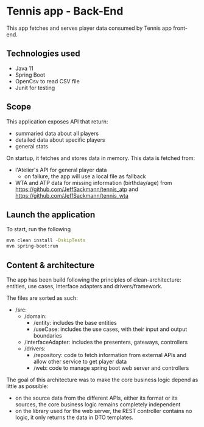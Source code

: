 # Tennis app - Back-End
This app fetches and serves player data consumed by Tennis app front-end.

## Technologies used
- Java 11 
- Spring Boot
- OpenCsv to read CSV file
- Junit for testing

## Scope
This application exposes API that return:
- summaried data about all players
- detailed data about specific players
- general stats

On startup, it fetches and stores data in memory. This data is fetched from:
- l'Atelier's API for general player data
  - on failure, the app will use a local file as fallback
- WTA and ATP data for missing information (birthday/age) from https://github.com/JeffSackmann/tennis_atp and https://github.com/JeffSackmann/tennis_wta

## Launch the application
To start, run the following
```sh
mvn clean install -DskipTests
mvn spring-boot:run
```


## Content & architecture
The app has been build following the principles of clean-architecture: entities, use cases, interface adapters and drivers/framework.

The files are sorted as such:
- /src:
  - /domain:
    - /entity: includes the base entities
    - /useCase: includes the use cases, with their input and output boundaries 
  - /interfaceAdapter: includes the presenters, gateways, controllers
  - /drivers:
    - /repository: code to fetch information from external APIs and allow other service to get player data 
    - /web: code to manage spring boot web server and controllers

The goal of this architecture was to make the core business logic depend as little as possible:
- on the source data from the different APIs, either its format or its sources, the core business logic remains completely independent
- on the library used for the web server, the REST controller contains no logic, it only returns the data in DTO templates.